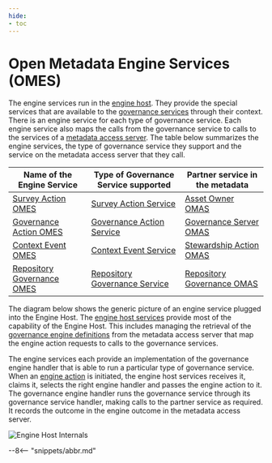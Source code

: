 ```yaml
---
hide:
- toc
---
```


<!-- SPDX-License-Identifier: CC-BY-4.0 -->
<!-- Copyright Contributors to the Egeria project. -->

# Open Metadata Engine Services (OMES)

The engine services run in the [engine host](/concepts/engine-host).  They provide the special services that are available to the [governance services](/concepts/governance-service) through their context.  There is an engine service for each type of governance service.  Each engine service also maps the calls from the governance service to calls to the services of a [metadata access server](/concepts/metadata-access-server).  The table below summarizes the engine services, the type of governance service they support and the service on the metadata access server that they call.

| Name of the Engine Service                                                  | Type of Governance Service supported                                     | Partner service in the metadata                                       |
|-----------------------------------------------------------------------------|--------------------------------------------------------------------------|-----------------------------------------------------------------------|
| [Survey Action OMES](/services/omes/survey-action/overview)                 | [Survey Action Service](/concepts/survey-action-service)                 | [Asset Owner OMAS](/services/omas/asset-owner/overview)               |
| [Governance Action OMES](/services/omes/governance-action/overview)         | [Governance Action Service](/concepts/governance-action-service)         | [Governance Server OMAS](/services/omas/governance-server/overview)   |
| [Context Event OMES](/services/omes/context-event/overview)                 | [Context Event Service](/concepts/context-event-service)                 | [Stewardship Action OMAS](/services/omas/stewardship-action/overview) |
| [Repository Governance OMES](/services/omes/repository-governance/overview) | [Repository Governance Service](/concepts/repository-governance-service) | [Repository Governance OMAS](/services/omrs)                          |


The diagram below shows the generic picture of an engine service plugged into the Engine Host.  The [engine host services](/services/engine-host-services) provide most of the capability of the Engine Host.  This includes managing the retrieval of the [governance engine definitions](/concepts/governance-engine-definition) from the metadata access server that map the engine action requests to calls to the governance services.  

The engine services each provide an implementation of the governance engine handler that is able to run a particular type of governance service.  When an [engine action](/concepts/engine-action) is initiated, the engine host services receives it, claims it, selects the right engine handler and passes the engine action to it.   The governance engine handler runs the governance service through its governance service handler, making calls to the partner service as required.  It records the outcome in the engine outcome in the metadata access server.

![Engine Host Internals](engine-services-engine-host-internals.svg)


--8<-- "snippets/abbr.md"

